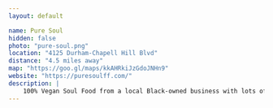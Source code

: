 ```yaml
---
layout: default

name: Pure Soul
hidden: false
photo: "pure-soul.png"
location: "4125 Durham-Chapell Hill Blvd"
distance: "4.5 miles away"
map: "https://goo.gl/maps/kkAHRkiJzGdoJNHn9"
website: "https://puresoulff.com/"
description: |
    100% Vegan Soul Food from a local Black-owned business with lots of outdoor seating
---
```

